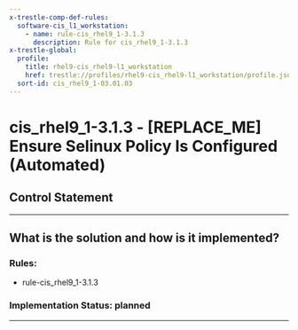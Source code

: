 ```yaml
---
x-trestle-comp-def-rules:
  software-cis_l1_workstation:
    - name: rule-cis_rhel9_1-3.1.3
      description: Rule for cis_rhel9_1-3.1.3
x-trestle-global:
  profile:
    title: rhel9-cis_rhel9-l1_workstation
    href: trestle://profiles/rhel9-cis_rhel9-l1_workstation/profile.json
  sort-id: cis_rhel9_1-03.01.03
---
```


# cis_rhel9_1-3.1.3 - \[REPLACE_ME\] Ensure Selinux Policy Is Configured (Automated)

## Control Statement

______________________________________________________________________

## What is the solution and how is it implemented?

<!-- For implementation status enter one of: implemented, partial, planned, alternative, not-applicable -->

<!-- Note that the list of rules under ### Rules: is read-only and changes will not be captured after assembly to JSON -->

<!-- Add control implementation description here for control: cis_rhel9_1-3.1.3 -->

### Rules:

  - rule-cis_rhel9_1-3.1.3

### Implementation Status: planned

______________________________________________________________________
